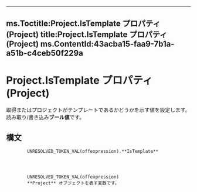 

---
ms.Toctitle:Project.IsTemplate プロパティ (Project)
title:Project.IsTemplate プロパティ (Project)
ms.ContentId:43acba15-faa9-7b1a-a51b-c4ceb50f229a
---
# Project.IsTemplate プロパティ (Project)




取得またはプロジェクトがテンプレートであるかどうかを示す値を設定します。読み取り/書き込み**ブール値**です。

## 構文

            UNRESOLVED_TOKEN_VAL(offexpression).**IsTemplate**




            UNRESOLVED_TOKEN_VAL(offexpression)
            **Project** オブジェクトを表す変数です。




